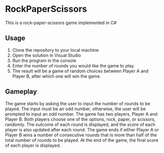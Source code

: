 # RockPaperScissors

This is a rock-paper-scissors game implemented in C#

## Usage
1. Clone the repository to your local machine
2. Open the solution in Visual Studio
3. Run the program in the console
4. Enter the number of rounds you would like the game to play.
5. The result will be a game of random choices between Player A and Player B, after which one will win the game.

## Gameplay
The game starts by asking the user to input the number of rounds to be played. 
The input must be an odd number, otherwise, the user will be prompted to input an odd number. 
The game has two players, Player A and Player B. Both players choose one of the options, rock, paper, or scissors, randomly. 
The outcome of each round is displayed, and the score of each player is also updated after each round. 
The game ends if either Player A or Player B wins a number of consecutive rounds that is more than half of the total number of rounds to be played. 
At the end of the game, the final score of each player is displayed.
